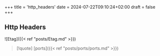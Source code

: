 +++
title = 'http_headers'
date = 2024-07-22T09:10:24+02:00
draft = false
+++

## Http Headers 


![Etag]({{< ref "posts/Etag.md" >}})




>[!quote] [ports]({{< ref "posts/ports/ports.md" >}})